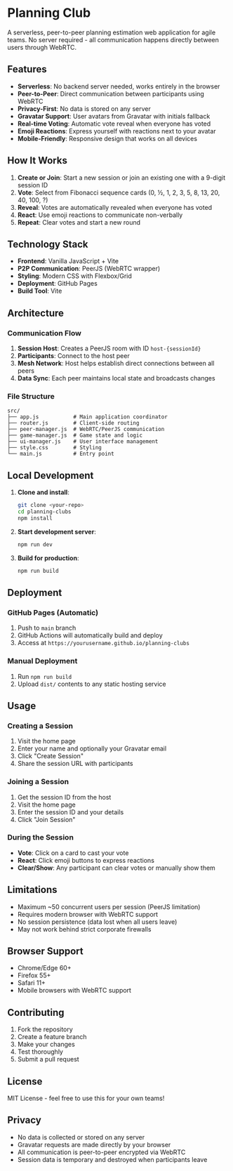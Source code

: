 # Planning Club

A serverless, peer-to-peer planning estimation web application for agile teams. No server required - all communication happens directly between users through WebRTC.

## Features

- **Serverless**: No backend server needed, works entirely in the browser
- **Peer-to-Peer**: Direct communication between participants using WebRTC
- **Privacy-First**: No data is stored on any server
- **Gravatar Support**: User avatars from Gravatar with initials fallback
- **Real-time Voting**: Automatic vote reveal when everyone has voted
- **Emoji Reactions**: Express yourself with reactions next to your avatar
- **Mobile-Friendly**: Responsive design that works on all devices

## How It Works

1. **Create or Join**: Start a new session or join an existing one with a 9-digit session ID
2. **Vote**: Select from Fibonacci sequence cards (0, ½, 1, 2, 3, 5, 8, 13, 20, 40, 100, ?)
3. **Reveal**: Votes are automatically revealed when everyone has voted
4. **React**: Use emoji reactions to communicate non-verbally
5. **Repeat**: Clear votes and start a new round

## Technology Stack

- **Frontend**: Vanilla JavaScript + Vite
- **P2P Communication**: PeerJS (WebRTC wrapper)
- **Styling**: Modern CSS with Flexbox/Grid
- **Deployment**: GitHub Pages
- **Build Tool**: Vite

## Architecture

### Communication Flow
1. **Session Host**: Creates a PeerJS room with ID `host-{sessionId}`
2. **Participants**: Connect to the host peer
3. **Mesh Network**: Host helps establish direct connections between all peers
4. **Data Sync**: Each peer maintains local state and broadcasts changes

### File Structure
```
src/
├── app.js           # Main application coordinator
├── router.js        # Client-side routing
├── peer-manager.js  # WebRTC/PeerJS communication
├── game-manager.js  # Game state and logic
├── ui-manager.js    # User interface management
├── style.css        # Styling
└── main.js          # Entry point
```

## Local Development

1. **Clone and install**:
   ```bash
   git clone <your-repo>
   cd planning-clubs
   npm install
   ```

2. **Start development server**:
   ```bash
   npm run dev
   ```

3. **Build for production**:
   ```bash
   npm run build
   ```

## Deployment

### GitHub Pages (Automatic)
1. Push to `main` branch
2. GitHub Actions will automatically build and deploy
3. Access at `https://yourusername.github.io/planning-clubs`

### Manual Deployment
1. Run `npm run build`
2. Upload `dist/` contents to any static hosting service

## Usage

### Creating a Session
1. Visit the home page
2. Enter your name and optionally your Gravatar email
3. Click "Create Session"
4. Share the session URL with participants

### Joining a Session
1. Get the session ID from the host
2. Visit the home page
3. Enter the session ID and your details
4. Click "Join Session"

### During the Session
- **Vote**: Click on a card to cast your vote
- **React**: Click emoji buttons to express reactions
- **Clear/Show**: Any participant can clear votes or manually show them

## Limitations

- Maximum ~50 concurrent users per session (PeerJS limitation)
- Requires modern browser with WebRTC support
- No session persistence (data lost when all users leave)
- May not work behind strict corporate firewalls

## Browser Support

- Chrome/Edge 60+
- Firefox 55+
- Safari 11+
- Mobile browsers with WebRTC support

## Contributing

1. Fork the repository
2. Create a feature branch
3. Make your changes
4. Test thoroughly
5. Submit a pull request

## License

MIT License - feel free to use this for your own teams!

## Privacy

- No data is collected or stored on any server
- Gravatar requests are made directly by your browser
- All communication is peer-to-peer encrypted via WebRTC
- Session data is temporary and destroyed when participants leave